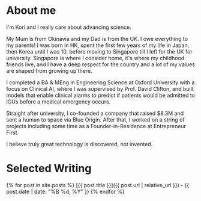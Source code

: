 <!-- Home page -->
# About me 
I'm Kori and I really care about advancing science. 

My Mum is from Okinawa and my Dad is from the UK. I owe everything to my parents! I was born in HK, spent the first few years of my life in Japan, then Korea until I was 10, before moving to Singapore till I left for the UK for university. Singapore is where I consider home, it's where my childhood friends live, and I have a deep respect for the country and a lot of my values are shaped from growing up there. 

I completed a BA & MEng in Engineering Science at Oxford University with a focus on Clinical AI, where I was supervised by Prof. David Clifton, and built models that enable clinical alarms to predict if patients would be admitted to ICUs before a medical emergency occurs.

Straight after university, I co-founded a company that raised $8.3M and sent a human to space via Blue Origin. After that, I worked on a string of projects including some time as a Founder-in-Residence at Entrepreneur First. 

I believe truly great technology is discovered, not invented.

# Selected Writing
{% for post in site.posts %}
[{{ post.title }}]({{ post.url | relative_url }}) - {{ post.date | date: "%B %d, %Y" }}
{% endfor %}

<!-- # Blog posts I will wirte
- ClickSolve AI
- Once I move to SF, I wish to write a blog post about the multi-year journey it took me to get there. 
- BIG POST: Building a startup in a post-AGI world. 
- LessWrong POST: Write a post about interpretability for chain-of-thought models
- Write a post about SONAR models (which I believe is how Perplexity does their autocomplete) and how Cursor likely does auto-complete and their tab feature. Could also look at open-source versions like Continue to figure this out.  -->
